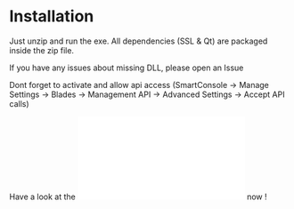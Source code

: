 Installation
===============

Just unzip and run the exe.
All dependencies (SSL & Qt) are packaged inside the zip file.

If you have any issues about missing DLL, please open an Issue

Dont forget to activate and allow api access (SmartConsole -> Manage Settings -> Blades -> Management API -> Advanced Settings -> Accept API calls)

Have a look at the ![doc](02-maindoc.md) now !
